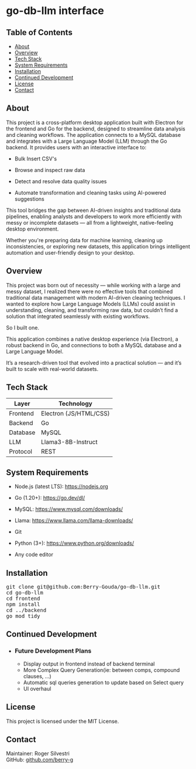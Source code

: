 # go-db-llm interface<br>
## Table of Contents
- [About](#about)
- [Overview](#overview)
- [Tech Stack](#tech-stack)
- [System Requirements](#system-requirements)
- [Installation](#installation)
- [Continued Development](#continued-development)
- [License](#license)
- [Contact](#contact)

## About
This project is a cross-platform desktop application built with Electron for the frontend and Go for the backend, designed to streamline data analysis and cleaning workflows.
The application connects to a MySQL database and integrates with a Large Language Model (LLM) through the Go backend. It provides users with an interactive interface to:
- Bulk Insert CSV's 

- Browse and inspect raw data

- Detect and resolve data quality issues

- Automate transformation and cleaning tasks using AI-powered suggestions

This tool bridges the gap between AI-driven insights and traditional data pipelines, enabling analysts and developers to work more efficiently with messy or incomplete datasets — all from a lightweight, native-feeling desktop environment.

Whether you're preparing data for machine learning, cleaning up inconsistencies, or exploring new datasets, this application brings intelligent automation and user-friendly design to your desktop.

## Overview
This project was born out of necessity — while working with a large and messy dataset, I realized there were no effective tools that combined traditional data management with modern AI-driven cleaning techniques. I wanted to explore how Large Language Models (LLMs) could assist in understanding, cleaning, and transforming raw data, but couldn’t find a solution that integrated seamlessly with existing workflows.

So I built one.

This application combines a native desktop experience (via Electron), a robust backend in Go, and connections to both a MySQL database and a Large Language Model.

It’s a research-driven tool that evolved into a practical solution — and it’s built to scale with real-world datasets.

## Tech Stack
| Layer     | Technology      |
|-----------|-----------------|
| Frontend  | Electron (JS/HTML/CSS) |
| Backend   | Go    |
| Database  | MySQL           |
| LLM  | Llama3-8B-Instruct        |
| Protocol  | REST |

## System Requirements
- Node.js (latest LTS): https://nodejs.org

- Go (1.20+): https://go.dev/dl/

- MySQL: https://www.mysql.com/downloads/

- Llama: https://www.llama.com/llama-downloads/ 

- Git

- Python (3+): https://www.python.org/downloads/

- Any code editor

## Installation

<pre>git clone git@github.com:Berry-Gouda/go-db-llm.git
cd go-db-llm
cd frontend
npm install
cd ../backend
go mod tidy</pre>

## Continued Development

- ### Future Development Plans
    - Display output in frontend instead of backend terminal
    - More Complex Query Generation(ie: between comps, compound clauses, ...)
    - Automatic sql queries generation to update based on Select query
    - UI overhaul

## License
This project is licensed under the MIT License.

## Contact
Maintainer: Roger Silvestri<br>
GitHub: [github.com/berry-g](https://github.com/Berry-Gouda)
